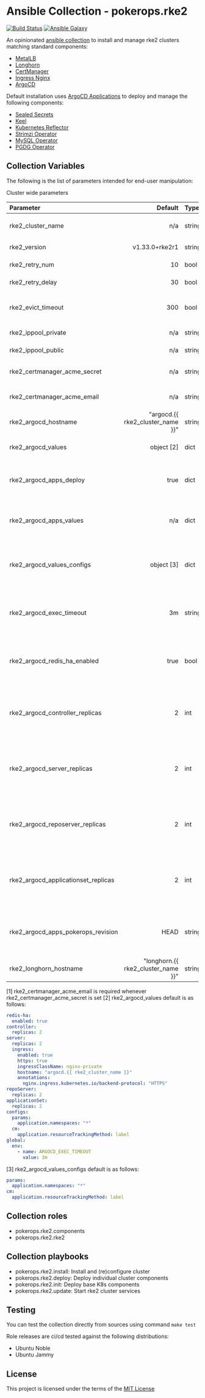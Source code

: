 # Ansible Collection - pokerops.rke2

[![Build Status](https://github.com/pokerops/ansible-collection-rke2/actions/workflows/molecule.yml/badge.svg)](https://github.com/pokerops/ansible-collection-rke2/actions/wofklows/molecule.yml)
[![Ansible Galaxy](http://img.shields.io/badge/ansible--galaxy-pokerops.rke2-blue.svg)](https://galaxy.ansible.com/ui/repo/published/pokerops/rke2/)

An opinionated [ansible collection](https://galaxy.ansible.com/ui/repo/published/pokerops/rke2/) to install and manage rke2 clusters matching standard components:

- [MetalLB](https://metallb.universe.tf/)
- [Longhorn](https://longhorn.io/)
- [CertManager](https://cert-manager.io/docs/)
- [Ingress Nginx](https://kubernetes.github.io/ingress-nginx/)
- [ArgoCD](https://argo-cd.readthedocs.io/en/stable/)

Default installation uses [ArgoCD Applications](https://argo-cd.readthedocs.io/en/stable/user-guide/auto_sync/) to deploy and manage the following components:

- [Sealed Secrets](https://github.com/bitnami-labs/sealed-secrets)
- [Keel](https://keel.sh/)
- [Kubernetes Reflector](https://github.com/emberstack/kubernetes-reflector)
- [Strimzi Operator](https://strimzi.io/)
- [MySQL Operator](https://github.com/mysql/mysql-operator)
- [PGDG Operator](https://github.com/cloudnative-pg/cloudnative-pg)

## Collection Variables

The following is the list of parameters intended for end-user manipulation:

Cluster wide parameters

| Parameter                           |                            Default | Type   | Description                                                              | Required |
| :---------------------------------- | ---------------------------------: | :----- | :----------------------------------------------------------------------- | :------- |
| rke2_cluster_name                   |                                n/a | string | Cluster name, immutable after creation                                   | yes      |
| rke2_version                        |                     v1.33.0+rke2r1 | string | RKE2 version to deploy                                                   | no       |
| rke2_retry_num                      |                                 10 | bool   | Max number of task retries                                               | no       |
| rke2_retry_delay                    |                                 30 | bool   | Task delay on retries                                                    | no       |
| rke2_evict_timeout                  |                                300 | bool   | Node drain eviction timeout in seconds                                   | no       |
| rke2_ippool_private                 |                                n/a | string | Private IP pool CIDR                                                     | yes      |
| rke2_ippool_public                  |                                n/a | string | Public IP pool CIDR                                                      | no       |
| rke2_certmanager_acme_secret        |                                n/a | string | Secret name for ACME challenge                                           | no       |
| rke2_certmanager_acme_email         |                                n/a | string | Email for ACME challenge                                                 | no [1]   |
| rke2_argocd_hostname                |   "argocd.{{ rke2_cluster_name }}" | string | ArgoCD hostname                                                          | no       |
| rke2_argocd_values                  |                         object [2] | dict   | Helm chart values for ArgoCD chart                                       | no       |
| rke2_argocd_apps_deploy             |                               true | dict   | Toggle flag for ArgoCD Applications chart deployment                     | no       |
| rke2_argocd_apps_values             |                                n/a | dict   | Helm chart values for ArgoCD Applications chart                          | no       |
| rke2_argocd_values_configs          |                         object [3] | dict   | ArgoCD configs, override for default ArgoCD chart values                 | no       |
| rke2_argocd_exec_timeout            |                                 3m | string | ArgoCD exec timeout, override for default ArgoCD chart values            | no       |
| rke2_argocd_redis_ha_enabled        |                               true | bool   | ArgoCD Redis HA toggle, override for default ArgoCD chart values         | no       |
| rke2_argocd_controller_replicas     |                                  2 | int    | ArgoCD controller replicas, override for default ArgoCD chart values     | no       |
| rke2_argocd_server_replicas         |                                  2 | int    | ArgoCD server replicas, override for default ArgoCD chart values         | no       |
| rke2_argocd_reposerver_replicas     |                                  2 | int    | ArgoCD repo server replicas, override for default ArgoCD chart values    | no       |
| rke2_argocd_applicationset_replicas |                                  2 | int    | ArgoCD applicationset replicas, override for default ArgoCD chart values | no       |
| rke2_argocd_apps_pokerops_revision  |                               HEAD | string | PokerOps ArgoCD revision, used to deploy base cluster assets             | no       |
| rke2_longhorn_hostname              | "longhorn.{{ rke2_cluster_name }}" | string | Longhorn UI hostname                                                     | no       |

[1] rke2_certmanager_acme_email is required whenever rke2_certmanager_acme_secret is set
[2] rke2_argocd_values default is as follows:

```yaml
redis-ha:
  enabled: true
controller:
  replicas: 2
server:
  replicas: 2
  ingress:
    enabled: true
    https: true
    ingressClassName: nginx-private
    hostname: "argocd.{{ rke2_cluster_name }}"
    annotations:
      nginx.ingress.kubernetes.io/backend-protocol: "HTTPS"
repoServer:
  replicas: 2
applicationSet:
  replicas: 2
configs:
  params:
    application.namespaces: "*"
  cm:
    application.resourceTrackingMethod: label
global:
  env:
    - name: ARGOCD_EXEC_TIMEOUT
      value: 3m
```

[3] rke2_argocd_values_configs default is as follows:

```yaml
params:
  application.namespaces: "*"
cm:
  application.resourceTrackingMethod: label
```

## Collection roles

- pokerops.rke2.components
- pokerops.rke2.rke2

## Collection playbooks

- pokerops.rke2.install: Install and (re)configure cluster
- pokerops.rke2.deploy: Deploy individual cluster components
- pokerops.rke2.init: Deploy base K8s components
- pokerops.rke2.update: Start rke2 cluster services

## Testing

You can test the collection directly from sources using command `make test`

Role releases are ci/cd tested against the following distributions:

- Ubuntu Noble
- Ubuntu Jammy

## License

This project is licensed under the terms of the [MIT License](https://opensource.org/license/mit)
